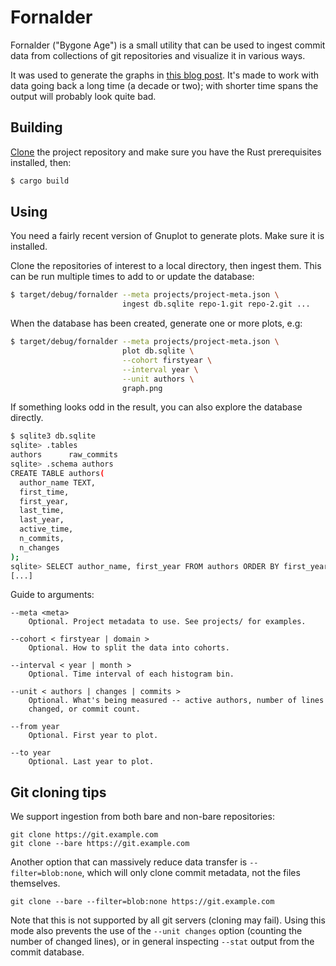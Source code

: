 # Fornalder

Fornalder ("Bygone Age") is a small utility that can be used to ingest
commit data from collections of git repositories and visualize it in
various ways.

It was used to generate the graphs in [this blog post](https://hpjansson.org/blag/2020/12/16/on-the-graying-of-gnome/). It's made to work with data going back a long time (a decade or two); with shorter time spans the output will probably look quite bad.

## Building

[Clone](https://github.com/git-guides/git-clone) the project repository and make sure you have the Rust prerequisites installed, then:

```sh
$ cargo build
```

## Using

You need a fairly recent version of Gnuplot to generate plots. Make sure
it is installed.

Clone the repositories of interest to a local directory, then ingest them.
This can be run multiple times to add to or update the database:

```sh
$ target/debug/fornalder --meta projects/project-meta.json \
                         ingest db.sqlite repo-1.git repo-2.git ...
```

When the database has been created, generate one or more plots, e.g:

```sh
$ target/debug/fornalder --meta projects/project-meta.json \
                         plot db.sqlite \
                         --cohort firstyear \
                         --interval year \
                         --unit authors \
                         graph.png
```

If something looks odd in the result, you can also explore the database directly.

```sh
$ sqlite3 db.sqlite
sqlite> .tables
authors      raw_commits
sqlite> .schema authors
CREATE TABLE authors(
  author_name TEXT,
  first_time,
  first_year,
  last_time,
  last_year,
  active_time,
  n_commits,
  n_changes
);
sqlite> SELECT author_name, first_year FROM authors ORDER BY first_year;
[...]
```

Guide to arguments:

```
--meta <meta>
    Optional. Project metadata to use. See projects/ for examples.

--cohort < firstyear | domain >
    Optional. How to split the data into cohorts.

--interval < year | month >
    Optional. Time interval of each histogram bin.

--unit < authors | changes | commits >
    Optional. What's being measured -- active authors, number of lines
    changed, or commit count.

--from year
    Optional. First year to plot.

--to year
    Optional. Last year to plot.
```


## Git cloning tips

We support ingestion from both bare and non-bare repositories:

    git clone https://git.example.com
    git clone --bare https://git.example.com

Another option that can massively reduce data transfer is `--filter=blob:none`, which will only clone commit metadata, not the files themselves.

    git clone --bare --filter=blob:none https://git.example.com

Note that this is not supported by all git servers (cloning may fail). Using this mode also prevents the use of the `--unit changes` option (counting the number of changed lines), or in general inspecting `--stat` output from the commit database.
